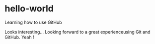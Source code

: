 # hello-world
Learning how to use GitHub

Looks interesting... 
Looking forward to a great experienceusing Git and GitHub. Yeah !
